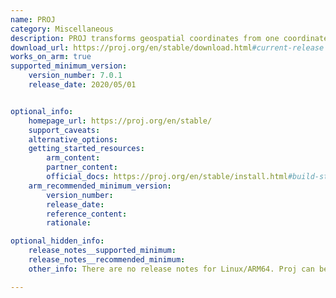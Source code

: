 ```yaml
---
name: PROJ
category: Miscellaneous
description: PROJ transforms geospatial coordinates from one coordinate reference system (CRS) to another.
download_url: https://proj.org/en/stable/download.html#current-release
works_on_arm: true
supported_minimum_version:
    version_number: 7.0.1
    release_date: 2020/05/01


optional_info:
    homepage_url: https://proj.org/en/stable/
    support_caveats:
    alternative_options:
    getting_started_resources:
        arm_content:
        partner_content:
        official_docs: https://proj.org/en/stable/install.html#build-steps
    arm_recommended_minimum_version:
        version_number:
        release_date:
        reference_content:
        rationale:

optional_hidden_info:
    release_notes__supported_minimum:
    release_notes__recommended_minimum:
    other_info: There are no release notes for Linux/ARM64. Proj can be built from source using cmake from version 7.0.1, and can be tested using ctest. Prior versions either fail to build, or test.

---
```

